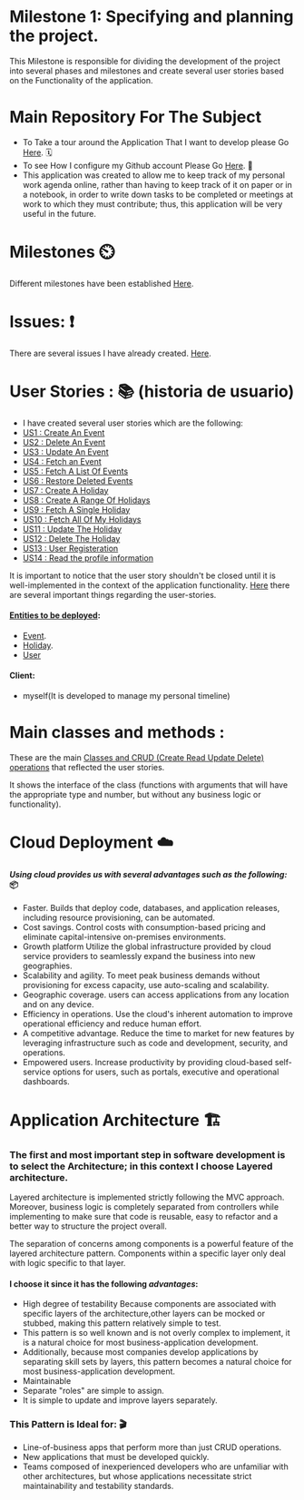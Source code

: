 # Milestone 1: Specifying and planning the project.

This Milestone is responsible for dividing the development of the project into several phases and milestones and create several user stories based
on the Functionality of the application.


# Main Repository For The Subject
- To Take a tour around the Application That I want to develop please Go [Here](https://github.com/khawla-k-banydomi/schedulerapiCE/blob/main/doc/MS0_Description.md). 🗓️
- To see How I configure my Github account Please Go [Here](https://github.com/khawla-k-banydomi/schedulerapiCE/blob/main/doc/Configuration.md). 🔧
- This application was created to allow me to keep track of my personal work agenda online, rather than having to keep track of it on paper or in a notebook, in order to write down tasks to be completed or meetings at work to which they must contribute; thus, this application will be very useful in the future.


# Milestones ⏲️
Different milestones have been established [Here](https://github.com/khawla-k-banydomi/schedulerapiCE/milestones).
# Issues: ❗
There are several issues I have already created. [Here](https://github.com/khawla-k-banydomi/schedulerapiCE/issues).
# User Stories : 📚 (historia de usuario) 
- I have created several user stories which are the following:<br>
- [US1 : Create An Event](https://github.com/khawla-k-banydomi/schedulerapiCE/issues/6)<br>
- [US2 : Delete An Event](https://github.com/khawla-k-banydomi/schedulerapiCE/issues/7)<br>
- [US3 : Update An Event](https://github.com/khawla-k-banydomi/schedulerapiCE/issues/8)<br>
- [US4 : Fetch an Event](https://github.com/khawla-k-banydomi/schedulerapiCE/issues/9)<br>
- [US5 : Fetch A List Of Events](https://github.com/khawla-k-banydomi/schedulerapiCE/issues/10)<br>
- [US6 : Restore Deleted Events](https://github.com/khawla-k-banydomi/schedulerapiCE/issues/11)<br>
- [US7 : Create A Holiday](https://github.com/khawla-k-banydomi/schedulerapiCE/issues/12)<br>
- [US8 : Create A Range Of Holidays](https://github.com/khawla-k-banydomi/schedulerapiCE/issues/13)<br>
- [US9 : Fetch A Single Holiday](https://github.com/khawla-k-banydomi/schedulerapiCE/issues/14)<br>
- [US10 : Fetch All Of My Holidays](https://github.com/khawla-k-banydomi/schedulerapiCE/issues/15)<br>
- [US11 : Update The Holiday](https://github.com/khawla-k-banydomi/schedulerapiCE/issues/16)<br>
- [US12 : Delete The Holiday](https://github.com/khawla-k-banydomi/schedulerapiCE/issues/17)<br>
- [US13 : User Registeration](https://github.com/khawla-k-banydomi/schedulerapiCE/issues/18)<br>
- [US14 : Read the profile information](https://github.com/khawla-k-banydomi/schedulerapiCE/issues/19)<br>

It is important to notice that the user story shouldn't be closed until it is well-implemented in the context of the application functionality.
[Here](https://gist.github.com/seanh/8a5b7b36d5c4fdfcfbd3b42506296968) there are several important things regarding the user-stories.


#### [Entities to be deployed](https://github.com/khawla-k-banydomi/schedulerapiCE/tree/main/src/models):
- [Event](https://github.com/khawla-k-banydomi/schedulerapiCE/blob/main/src/models/Event.js).
- [Holiday](https://github.com/khawla-k-banydomi/schedulerapiCE/blob/main/src/models/Holiday.js).
- [User](https://github.com/khawla-k-banydomi/schedulerapiCE/blob/main/src/models/User.js)

#### Client:
- myself(It is developed to manage my personal timeline)


# Main classes and methods :
These are the main [Classes and CRUD (Create Read Update Delete) operations](https://github.com/khawla-k-banydomi/schedulerapiCE/tree/main/src/controllers) that reflected the user stories.

It shows the interface of the class (functions with arguments that will have the appropriate type and number, but without any business logic or functionality).


# Cloud Deployment ☁️
#### *Using cloud provides us with several advantages such as the following:* 📦
- Faster. Builds that deploy code, databases, and application releases, including resource provisioning, can be automated.
- Cost savings. Control costs with consumption-based pricing and eliminate capital-intensive on-premises environments.
- Growth platform Utilize the global infrastructure provided by cloud service providers to seamlessly expand the business into new geographies.
- Scalability and agility. To meet peak business demands without provisioning for excess capacity, use auto-scaling and scalability.
- Geographic coverage. users can access applications from any location and on any device.
- Efficiency in operations. Use the cloud's inherent automation to improve operational efficiency and reduce human effort.
- A competitive advantage. Reduce the time to market for new features by leveraging infrastructure such as code and development, security, and operations.
- Empowered users. Increase productivity by providing cloud-based self-service options for users, such as portals, executive and operational dashboards.


# Application Architecture 🏗️
### The first and most important step in software development is to select the Architecture; in this context I choose Layered architecture.

Layered architecture is implemented strictly following the MVC approach. Moreover, business logic is 
completely separated from controllers while implementing to make sure that code is reusable, 
easy to refactor and a better way to structure the project overall.

The separation of concerns among components is a powerful feature of the layered architecture pattern.
Components within a specific layer only deal with logic specific to that layer.


#### I choose it since it has the following *advantages*:
- High degree of testability Because components are associated with specific layers of the architecture,other layers can be mocked or stubbed, making this pattern relatively simple to test.
- This pattern is so well known and is not overly complex to implement, it is a natural choice for most business-application development.
- Additionally, because most companies develop applications by separating skill sets by layers, this pattern becomes a natural choice for most
 business-application development.
- Maintainable
- Separate "roles" are simple to assign.
- It is simple to update and improve layers separately.

### This Pattern is Ideal for:    🎬

- Line-of-business apps that perform more than just CRUD operations.
- New applications that must be developed quickly.
- Teams composed of inexperienced developers who are unfamiliar with other architectures, but whose applications necessitate strict maintainability and testability standards.
